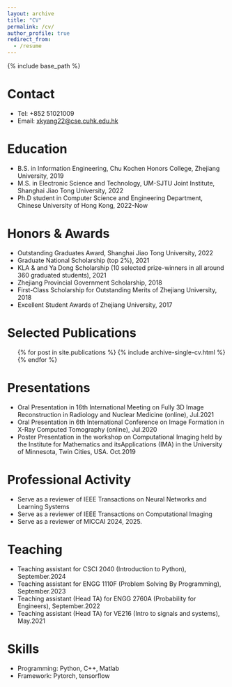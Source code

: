 ```yaml
---
layout: archive
title: "CV"
permalink: /cv/
author_profile: true
redirect_from:
  - /resume
---
```


{% include base_path %}

Contact
======
* Tel: +852 51021009
* Email: xkyang22@cse.cuhk.edu.hk

Education
======
* B.S. in Information Engineering, Chu Kochen Honors College, Zhejiang University, 2019
* M.S. in Electronic Science and Technology, UM-SJTU Joint Institute, Shanghai Jiao Tong University, 2022
* Ph.D student in Computer Science and Engineering Department, Chinese University of Hong Kong, 2022-Now

Honors & Awards
======
* Outstanding Graduates Award, Shanghai Jiao Tong University, 2022
* Graduate National Scholarship (top 2%), 2021
* KLA & and Ya Dong Scholarship (10 selected prize-winners in all around 360 graduated students), 2021
* Zhejiang Provincial Government Scholarship, 2018
* First-Class Scholarship for Outstanding Merits of Zhejiang University, 2018
* Excellent Student Awards of Zhejiang University, 2017


Selected Publications
======
  <ul>{% for post in site.publications %}
    {% include archive-single-cv.html %}
  {% endfor %}</ul>
  
Presentations
======
* Oral Presentation in 16th International Meeting on Fully 3D Image Reconstruction in Radiology and Nuclear Medicine
(online), Jul.2021
* Oral Presentation in 6th International Conference on Image Formation in X-Ray Computed Tomography (online), Jul.2020
* Poster Presentation in the workshop on Computational Imaging held by the Institute for Mathematics and itsApplications
(IMA) in the University of Minnesota, Twin Cities, USA. Oct.2019

Professional Activity
======
* Serve as a reviewer of IEEE Transactions on Neural Networks and Learning Systems
* Serve as a reviewer of IEEE Transactions on Computational Imaging
* Serve as a reviewer of MICCAI 2024, 2025.
  
 
Teaching
======
* Teaching assistant for CSCI 2040 (Introduction to Python), September.2024
* Teaching assistant for ENGG 1110F (Problem Solving By Programming), September.2023
* Teaching assistant (Head TA) for ENGG 2760A (Probability for Engineers), September.2022
* Teaching assistant (Head TA) for VE216 (Intro to signals and systems), May.2021 
  
 Skills
======
* Programming: Python, C++, Matlab
* Framework: Pytorch, tensorflow

  

